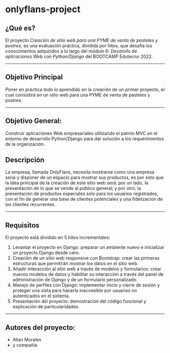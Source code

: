 # onlyflans-project

## ¿Qué es?
El proyecto *Creación de sitio web para una PYME de venta de pasteles y postres*, es una evaluación práctica, dividida por hitos, que desafía los conocimientos adquiridos a lo largo del *módulo 6: Desarollo de aplicaciones Web con Python/Django* del BOOTCAMP Edutecno 2022. 
___
## Objetivo Principal
Poner en práctica todo lo aprendido en la creación de un primer proyecto, el cual consistirá en un sitio web para una PYME de venta de pasteles y postres.
___
## Objetivo General:
Construir aplicaciones Web empresariales utilizando el patrón MVC en el entorno de desarrollo Python/Django para dar solución a los requerimientos de la organización.

## Descripción
La empresa, llamada OnlyFlans, necesita mostrarse como una empresa seria y disponer de un espacio para mostrar sus productos, es por esto que la idea principal de la creación de este sitio web será: por un lado, la presentación de lo que se vende al público general; y por otro, la presentación de productos especiales solo para los usuarios registrados, con el fin de generar una base de clientes potenciales y una fidelización de los clientes recurrentes.
___
## Requisitos
El proyecto está dividido en 5 hitos incrementales:
1. Levantar el proyecto en Django: preparar un ambiente nuevo e inicializar un proyecto Django desde cero.
2. Creación de un sitio web responsive con Bootstrap: crear las primeras estructuras que permitirán mostrar los datos en el sitio web.
3. Añadir interacción al sitio web a través de modelos y formularios: crear nuevos modelos de datos y habilitar su interacción a través del panel de administración de Django y de un formulario personalizado.
4. Manejo de perfiles con Django: implementar inicio y cierre de sesión y proteger una vista para hacerla inaccesible por usuarios no autenticados en el sistema.
5. Presentación del proyecto: demostración del código funcional y explicación de particularidades.
___
## Autores del proyecto:
- Allan Morales
- y compañía


